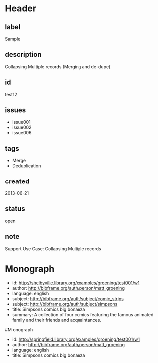 # Header

## label

Sample

## description

Collapsing Multiple records (Merging and de-dupe)

## id

test12

## issues

* issue001
* issue002
* issue006

## tags 

* Merge
* Deduplication

## created

2013-06-21

## status

open

## note

Support Use Case: Collapsing Multiple records

# Monograph

* id: http://shelbyville.library.org/examples/groening/test001/w1
* author: http://bibframe.org/auth/person/matt_groening
* language: english
* subject: http://bibframe.org/auth/subject/comic_strips
* subject: http://bibframe.org/auth/subject/simpsons
* title: Simpsons comics big bonanza
* summary: A collection of four comics featuring the famous animated family and their friends and acquaintances.

#M onograph 

* id: http://springfield.library.org/examples/groening/test001/w1
* author: http://bibframe.org/auth/person/matt_groening
* language: english
* title: Simpsons comics big bonanza

